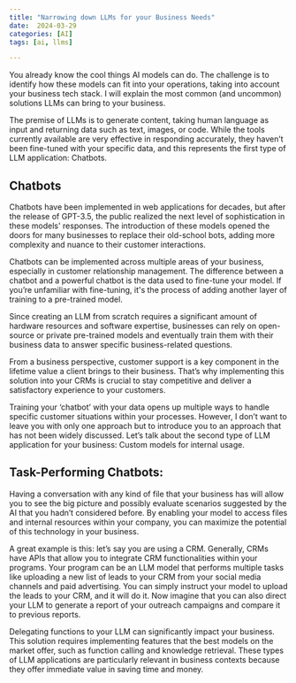 ```yaml
---
title: "Narrowing down LLMs for your Business Needs"
date:  2024-03-29
categories: [AI]
tags: [ai, llms]

---
```


You already know the cool things AI models can do. The challenge is to identify how these models can fit into your operations, taking into account your business tech stack. I will explain the most common (and uncommon) solutions LLMs can bring to your business. 

The premise of LLMs is to generate content, taking human language as input and returning data such as text, images, or code. While the tools currently available are very effective in responding accurately, they haven’t been fine-tuned with your specific data, and this represents the first type of LLM application: Chatbots. 

## Chatbots

Chatbots have been implemented in web applications for decades, but after the release of GPT-3.5, the public realized the next level of sophistication in these models' responses. The introduction of these models opened the doors for many businesses to replace their old-school bots, adding more complexity and nuance to their customer interactions. 

Chatbots can be implemented across multiple areas of your business, especially in customer relationship management. The difference between a chatbot and a powerful chatbot is the data used to fine-tune your model. If you’re unfamiliar with fine-tuning, it's the process of adding another layer of training to a pre-trained model. 

Since creating an LLM from scratch requires a significant amount of hardware resources and software expertise, businesses can rely on open-source or private pre-trained models and eventually train them with their business data to answer specific business-related questions. 

From a business perspective, customer support is a key component in the lifetime value a client brings to their business. That’s why implementing this solution into your CRMs is crucial to stay competitive and deliver a satisfactory experience to your customers. 

Training your ‘chatbot’ with your data opens up multiple ways to handle specific customer situations within your processes. However, I don’t want to leave you with only one approach but to introduce you to an approach that has not been widely discussed. Let’s talk about the second type of LLM application for your business: Custom models for internal usage. 


## Task-Performing Chatbots: 

Having a conversation with any kind of file that your business has will allow you to see the big picture and possibly evaluate scenarios suggested by the AI that you hadn’t considered before. By enabling your model to access files and internal resources within your company, you can maximize the potential of this technology in your business. 

A great example is this: let’s say you are using a CRM. Generally, CRMs have APIs that allow you to integrate CRM functionalities within your programs. Your program can be an LLM model that performs multiple tasks like uploading a new list of leads to your CRM from your social media channels and paid advertising. You can simply instruct your model to upload the leads to your CRM, and it will do it. Now imagine that you can also direct your LLM to generate a report of your outreach campaigns and compare it to previous reports. 

Delegating functions to your LLM can significantly impact your business. This solution requires implementing features that the best models on the market offer, such as function calling and knowledge retrieval. These types of LLM applications are particularly relevant in business contexts because they offer immediate value in saving time and money.